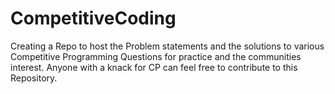 # CompetitiveCoding
Creating a Repo to host the Problem statements and the solutions to various Competitive Programming Questions for practice and the communities interest. Anyone with a knack for CP can feel free to contribute to this Repository.
